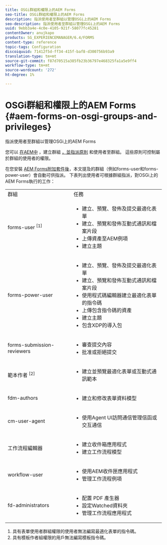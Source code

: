 ```yaml
---
title: OSGi群組和權限上的AEM Forms
seo-title: OSGi群組和權限上的AEM Forms
description: 指派使用者至群組以管理OSGi上的AEM Forms
seo-description: 指派使用者至群組以管理OSGi上的AEM Forms
uuid: 9ebb3a4e-4c0e-4105-921f-58077fc45281
contentOwner: anujkapo
products: SG_EXPERIENCEMANAGER/6.4/FORMS
content-type: reference
topic-tags: Configuration
discoiquuid: 71412f5d-ff34-415f-baf8-d300756b93a9
translation-type: tm+mt
source-git-commit: f87d70515a385fb23b36797e468325fa1a5e9ff4
workflow-type: tm+mt
source-wordcount: '272'
ht-degree: 1%

---
```



# OSGi群組和權限上的AEM Forms {#aem-forms-on-osgi-groups-and-privileges}

指派使用者至群組以管理OSGi上的AEM Forms

您可以 [在AEM中](/help/sites-administering/user-group-ac-admin.md#group-administration) ，建立群組 [，並指派原則](/help/sites-administering/user-group-ac-admin.md#user-administration) 和使用者至群組。 這些原則可控制屬於群組的使用者的權限。

在您安裝 [AEM Forms附加套件後](/help/forms/using/installing-configuring-aem-forms-osgi.md)，本文提及的群組（例如forms-user和forms-power-user）會自動可供指派。 下表列出使用者可根據群組指派，對OSGi上的AEM Forms執行的工作：

<table> 
 <tbody>
  <tr>
   <td>群組</td> 
   <td>任務</td> 
  </tr>
  <tr>
   <td>forms-user <sup>[1]</sup></td> 
   <td>
    <ul> 
     <li>建立、預覽、發佈及提交最適化表單</li> 
     <li>建立、預覽和發佈互動式通訊和檔案片段</li> 
     <li>上傳資產至AEM例項</li> 
     <li>建立主題</li> 
    </ul> </td> 
  </tr>
  <tr>
   <td>forms-power-user</td> 
   <td>
    <ul> 
     <li>建立、預覽、發佈及提交最適化表單</li> 
     <li>建立、預覽和發佈互動式通訊和檔案片段</li> 
     <li>使用程式碼編輯器建立最適化表單的指令碼</li> 
     <li>上傳包含指令碼的資產</li> 
     <li>建立主題</li> 
     <li>包含XDP的導入包</li> 
    </ul> </td> 
  </tr>
  <tr>
   <td>forms-submission-reviewers</td> 
   <td>
    <ul> 
     <li>審查提交內容</li> 
     <li>批准或拒絕提交</li> 
    </ul> </td> 
  </tr>
  <tr>
   <td>範本作者 <sup>[2]</sup></td> 
   <td>
    <ul> 
     <li>建立並預覽最適化表單或互動式通訊範本</li> 
    </ul> </td> 
  </tr>
  <tr>
   <td><p>fdm-authors</p> </td> 
   <td>
    <ul> 
     <li>建立和修改表單資料模型</li> 
    </ul> </td> 
  </tr>
  <tr>
   <td>cm-user-agent</td> 
   <td>
    <ul> 
     <li>使用Agent UI訪問通信管理信函或交互通信</li> 
    </ul> </td> 
  </tr>
  <tr>
   <td><p>工作流程編輯器</p> </td> 
   <td>
    <ul> 
     <li>建立收件箱應用程式</li> 
     <li>建立工作流程模型</li> 
    </ul> </td> 
  </tr>
  <tr>
   <td>workflow-user</td> 
   <td>
    <ul> 
     <li>使用AEM收件匣應用程式</li> 
     <li>管理工作流程例項</li> 
    </ul> </td> 
  </tr>
  <tr>
   <td>fd-administrators</td> 
   <td>
    <ul> 
     <li>配置 PDF 產生器</li> 
     <li>設定Watched資料夾</li> 
     <li>管理工作流程應用程式</li> 
    </ul> </td> 
  </tr>
 </tbody>
</table>

1. 具有表單使用者群組權限的使用者無法編寫最適化表單的指令碼。
1. 具有模板作者組權限的用戶無法編寫模板指令碼。

